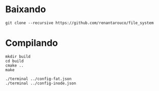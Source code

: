 # Baixando

    git clone --recursive https://github.com/renantarouco/file_system

# Compilando
    
    mkdir build
    cd build
    cmake ..
    make

    ./terminal ../config-fat.json
    ./terminal ../config-inode.json